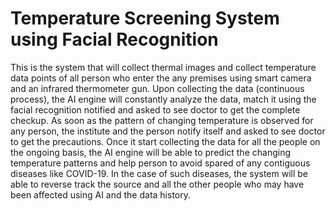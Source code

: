 # Temperature Screening System using Facial Recognition

This is the system that will collect thermal images and collect temperature data points of all
person who enter the any premises using smart camera and an infrared thermometer gun.
Upon collecting the data (continuous process), the AI engine will constantly analyze the data,
match it using the facial recognition notified and asked to see doctor to get the complete
checkup.
As soon as the pattern of changing temperature is observed for any person, the institute and the
person notify itself and asked to see doctor to get the precautions.
Once it start collecting the data for all the people on the ongoing basis, the AI engine will be
able to predict the changing temperature patterns and help person to avoid spared of any
contiguous diseases like COVID-19.
In the case of such diseases, the system will be able to reverse track the source and all the other
people who may have been affected using AI and the data history.
